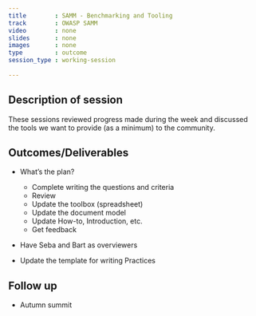 ```yaml
---
title        : SAMM - Benchmarking and Tooling
track        : OWASP SAMM
video        : none
slides       : none
images       : none
type         : outcome
session_type : working-session         
 
---
```


## Description of session

These sessions reviewed progress made during the week and discussed the tools we want to provide (as a minimum) to the community.

## Outcomes/Deliverables 

- What’s the plan?
    - Complete writing the questions and criteria
    - Review
    - Update the toolbox (spreadsheet)
    - Update the document model
    - Update How-to, Introduction, etc.
    - Get feedback

- Have Seba and Bart as overviewers	
- Update the template for writing Practices


## Follow up
- Autumn summit

